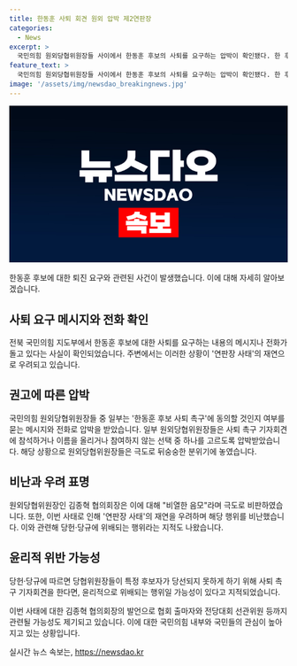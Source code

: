 ```yaml
---
title: 한동훈 사퇴 회견 원외 압박 제2연판장
categories:
  - News
excerpt: >
  국민의힘 원외당협위원장들 사이에서 한동훈 후보의 사퇴를 요구하는 압박이 확인됐다. 한 후보의 사퇴 촉구에 동의할 것인지 여부를 묻는 메시지와 전화로 원외당협위원장들이 압박을 받고 있는 것으로 전해졌다. 이에 대해 김종혁 원외당협위원장 협의회장은 비열한 음모라며 극도로 뒤숭숭한 분위기라고 설명했다. 또한, 해당 행위는 당헌·당규에 위배되는 행위로 지적되고 있으며, 김종혁 협의회장은 이런 비열한 음모에 맞서 당을 지키면 당원과 국민들이 함께 할 것이라고 강조했다.
feature_text: >
  국민의힘 원외당협위원장들 사이에서 한동훈 후보의 사퇴를 요구하는 압박이 확인됐다. 한 후보의 사퇴 촉구에 동의할 것인지 여부를 묻는 메시지와 전화로 원외당협위원장들이 압박을 받고 있는 것으로 전해졌다. 이에 대해 김종혁 원외당협위원장 협의회장은 비열한 음모라며 극도로 뒤숭숭한 분위기라고 설명했다. 또한, 해당 행위는 당헌·당규에 위배되는 행위로 지적되고 있으며, 김종혁 협의회장은 이런 비열한 음모에 맞서 당을 지키면 당원과 국민들이 함께 할 것이라고 강조했다.
image: '/assets/img/newsdao_breakingnews.jpg'
---
```


<p><img src="/assets/img/newsdao_breakingnews.jpg" alt="bookingtag 속보" /></p>

<p data-ke-size="size16">한동훈 후보에 대한 퇴진 요구와 관련된 사건이 발생했습니다. 이에 대해 자세히 알아보겠습니다.</p>

<h2 data-ke-size="size26">사퇴 요구 메시지와 전화 확인</h2>

<p>전북 국민의힘 지도부에서 한동훈 후보에 대한 사퇴를 요구하는 내용의 메시지나 전화가 돌고 있다는 사실이 확인되었습니다. 주변에서는 이러한 상황이 '연판장 사태'의 재연으로 우려되고 있습니다.</p>

<h2 data-ke-size="size26">권고에 따른 압박</h2>

<p>국민의힘 원외당협위원장들 중 일부는 '한동훈 후보 사퇴 촉구'에 동의할 것인지 여부를 묻는 메시지와 전화로 압박을 받았습니다. 일부 원외당협위원장들은 사퇴 촉구 기자회견에 참석하거나 이름을 올리거나 참여하지 않는 선택 중 하나를 고르도록 압박받았습니다. 해당 상황으로 원외당협위원장들은 극도로 뒤숭숭한 분위기에 놓였습니다.</p>

<h2 data-ke-size="size26">비난과 우려 표명</h2>

<p>원외당협위원장인 김종혁 협의회장은 이에 대해 "비열한 음모"라며 극도로 비판하였습니다. 또한, 이번 사태로 인해 '연판장 사태'의 재연을 우려하며 해당 행위를 비난했습니다. 이와 관련해 당헌·당규에 위배되는 행위라는 지적도 나왔습니다.</p>

<h2 data-ke-size="size26">윤리적 위반 가능성</h2>

<p>당헌·당규에 따르면 당협위원장들이 특정 후보자가 당선되지 못하게 하기 위해 사퇴 촉구 기자회견을 한다면, 윤리적으로 위배되는 행위일 가능성이 있다고 지적되었습니다.</p>

<p>이번 사태에 대한 김종혁 협의회장의 발언으로 협회 출마자와 전당대회 선관위원 등까지 관련될 가능성도 제기되고 있습니다. 이에 대한 국민의힘 내부와 국민들의 관심이 높아지고 있는 상황입니다.</p>
실시간 뉴스 속보는, <a href="https://newsdao.kr" rel="dofollow">https://newsdao.kr</a>


